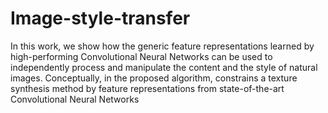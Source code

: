 # Image-style-transfer
In this work, we show how the generic feature representations learned by high-performing Convolutional Neural Networks can be used to independently process and manipulate the content and the style of natural images. Conceptually, in the proposed algorithm, constrains a texture synthesis method by feature representations from state-of-the-art Convolutional Neural Networks
